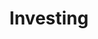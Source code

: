 ---
title: 'Investing'
coverSVG: ../../assets/gallery/images/investing-topics.svg
socialImage: ../../assets/gallery/images/investing-topics.jpg
description: Find investment tips, strategies, and deep insights in our investing articles category. Also learn how to save and more.
---